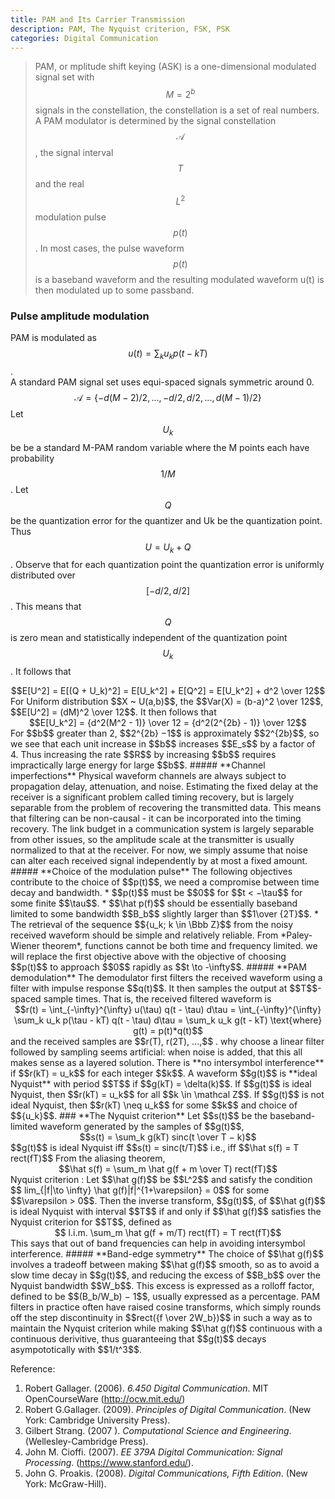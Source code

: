 ```yaml
---
title: PAM and Its Carrier Transmission
description: PAM, The Nyquist criterion, FSK, PSK
categories: Digital Communication
---
```


>  PAM, or mplitude shift keying (ASK) is a one-dimensional modulated signal set with $$M = 2^b$$ signals in the constellation, the constellation is a set of real numbers.  A PAM modulator is determined by the signal constellation $$\mathcal A$$, the signal interval $$T$$ and the real $$L^2$$ modulation pulse $$p(t)$$. In most cases, the pulse waveform $$p(t)$$ is a baseband waveform and the resulting modulated waveform u(t) is then modulated up to some passband. 
  
### **Pulse amplitude modulation**
PAM is modulated as $$u(t) = \sum_k u_k p(t−kT)$$.   
A standard PAM signal set uses equi-spaced signals symmetric around 0. $$\mathcal A = \{-d(M-2)/2, ... , -d/2, d/2, ... , d(M-1)/2 \}$$
Let $$U_k$$ be be a standard M-PAM random variable where the M points each have probability $$1/M$$. Let $$Q$$ be the quantization error for the quantizer and Uk be the quantization point. Thus $$U = U_k + Q$$. Observe that for each quantization point the quantization error is uniformly distributed over $$[−d/2, d/2]$$. This means that $$Q$$ is zero mean and statistically independent of the quantization point $$U_k$$. It follows that  
<center>$$E[U^2] = E[(Q + U_k)^2] = E[U_k^2] + E[Q^2] = E[U_k^2] + d^2 \over 12$$</center>
For Uniform distribution $$X ~ U(a,b)$$, the $$Var(X) = (b-a)^2 \over 12$$, $$E[U^2] = (dM)^2 \over 12$$. It then follows that
<center>$$E[U_k^2] = {d^2(M^2 - 1)} \over 12 = {d^2(2^{2b} - 1)} \over 12$$</center>
For $$b$$ greater than 2, $$2^{2b} −1$$ is approximately $$2^{2b}$$, so we see that each unit increase in $$b$$ increases $$E_s$$ by a factor of 4. Thus increasing the rate $$R$$ by increasing $$b$$ requires impractically large energy for large $$b$$.
##### **Channel imperfections**
Physical waveform channels are always subject to propagation delay, attenuation, and noise.  
Estimating the fixed delay at the receiver is a significant problem called timing recovery, but is largely separable from the problem of recovering the transmitted data. This means that filtering can be non-causal - it can be incorporated into the timing recovery.   
The link budget in a communication system is largely separable from other issues, so the amplitude scale at the transmitter is usually normalized to that at the receiver.   
For now, we simply assume that noise can alter each received signal independently by at most a fixed amount.   
##### **Choice of the modulation pulse**
The following objectives contribute to the choice of $$p(t)$$, we need a compromise between time decay and bandwidth.   
* $$p(t)$$ must be $$0$$ for $$t < −\tau$$ for some finite $$\tau$$.
* $$\hat p(f)$$ should be essentially baseband limited to some bandwidth $$B_b$$ slightly larger than $$1\over {2T}$$.
* The retrieval of the sequence $${u_k; k \in \Bbb Z}$$ from the noisy received waveform should be simple and relatively reliable.   
From *Paley-Wiener theorem*, functions cannot be both time and frequency limited. we will replace the first objective above with the objective of choosing $$p(t)$$ to approach $$0$$ rapidly as $$t \to -\infty$$.   
##### **PAM demodulation**
The demodulator first filters the received waveform using a filter with impulse response $$q(t)$$. It then samples the output at $$T$$-spaced sample times. That is, the received filtered waveform is   
<center>$$r(t) = \int_{-\infty}^{\infty} u(\tau) q(t - \tau) d\tau = \int_{-\infty}^{\infty} \sum_k u_k p(\tau - kT) q(t - \tau) d\tau =  \sum_k u_k g(t - kT) \text{where} g(t) = p(t)*q(t)$$</center>
and the received samples are $$r(T), r(2T), ...,$$ .
why choose a linear filter followed by sampling seems artificial:   
when noise is added, that this all makes sense as a layered solution.
There is **no intersymbol interference** if $$r(kT) = u_k$$ for each integer $$k$$.   
A waveform $$g(t)$$ is **ideal Nyquist** with period $$T$$ if $$g(kT) = \delta(k)$$.   
If $$g(t)$$ is ideal Nyquist, then $$r(kT) = u_k$$ for all $$k \in \mathcal Z$$. If $$g(t)$$ is not ideal Nyquist, then $$r(kT) \neq u_k$$ for some $$k$$ and choice of $${u_k}$$.   
### **The Nyquist criterion**
Let $$s(t)$$ be the baseband-limited waveform generated by the samples of $$g(t)$$,
<center>$$s(t) = \sum_k g(kT) sinc(t \over T − k)$$</center>
$$g(t)$$ is ideal Nyquist iff $$s(t) = sinc(t/T)$$ i.e., iff $$\hat s(f) = T rect(fT)$$
From the aliasing theorem,
<center>$$\hat s(f) = \sum_m \hat g(f + m \over T) rect(fT)$$</center>
Nyquist criterion : 
Let $$\hat g(f)$$ be $$L^2$$ and satisfy the condition $$ lim_{|f|\to \infty} \hat g(f)|f|^{1+\varepsilon} = 0$$ for some $$\varepsilon > 0$$. Then the inverse transform, $$g(t)$$, of $$\hat g(f)$$ is ideal Nyquist with interval $$T$$ if and only if $$\hat g(f)$$ satisfies the Nyquist criterion for $$T$$, defined as
<center>$$ l.i.m. \sum_m \hat g(f + m/T) rect(fT) = T rect(fT)$$</center>
This says that out of band frequencies can help in avoiding intersymbol interference.   
##### **Band-edge symmetry**
The choice of $$\hat g(f)$$ involves a tradeoff between making $$\hat g(f)$$ smooth, so as to avoid a slow time decay in $$g(t)$$, and reducing the excess of $$B_b$$ over the Nyquist bandwidth $$W_b$$. This excess is expressed as a rolloff factor, defined to be $$(B_b/W_b) − 1$$, usually expressed as a percentage.   
PAM filters in practice often have raised cosine transforms, which simply rounds off the step discontinuity in $$rect({f \over 2W_b})$$ in such a way as to maintain the Nyquist criterion while making $$\hat g(f)$$ continuous with a continuous derivitive, thus guaranteeing that $$g(t)$$ decays asympototically with $$1/t^3$$.   

   
Reference:  
1. Robert Gallager. (2006). *6.450 Digital Communication*. MIT OpenCourseWare (http://ocw.mit.edu/)
2. Robert G.Gallager. (2009). *Principles of Digital Communication*. (New York: Cambridge University Press).  
3. Gilbert Strang. (2007 ). *Computational Science and Engineering*. (Wellesley-Cambridge Press).
4. John M. Cioffi. (2007). *EE 379A Digital Communication: Signal Processing*. (https://www.stanford.edu/).
5. John G. Proakis. (2008). *Digital Communications, Fifth Edition*. (New York: McGraw-Hill).